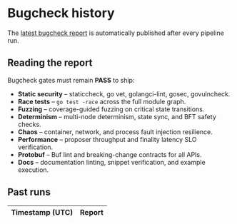 # Bugcheck history

The [latest bugcheck report](./latest.md) is automatically published after every pipeline run.

## Reading the report

Bugcheck gates must remain **PASS** to ship:

- **Static security** – staticcheck, go vet, golangci-lint, gosec, govulncheck.
- **Race tests** – `go test -race` across the full module graph.
- **Fuzzing** – coverage-guided fuzzing on critical state transitions.
- **Determinism** – multi-node determinism, state sync, and BFT safety checks.
- **Chaos** – container, network, and process fault injection resilience.
- **Performance** – proposer throughput and finality latency SLO verification.
- **Protobuf** – Buf lint and breaking-change contracts for all APIs.
- **Docs** – documentation linting, snippet verification, and example execution.

## Past runs

| Timestamp (UTC) | Report |
| --- | --- |
<!-- BUGCHECK_HISTORY -->
